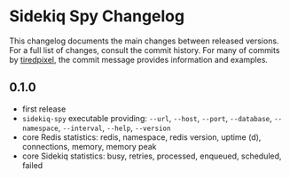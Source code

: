 # Sidekiq Spy Changelog

This changelog documents the main changes between released versions.
For a full list of changes, consult the commit history.
For many of commits by [tiredpixel](http://www.tiredpixel.com), the commit
message provides information and examples.


## 0.1.0

- first release
- `sidekiq-spy` executable providing: `--url`, `--host`, `--port`, `--database`,
  `--namespace`, `--interval`, `--help`, `--version`
- core Redis statistics: redis, namespace, redis version, uptime (d),
  connections, memory, memory peak
- core Sidekiq statistics: busy, retries, processed, enqueued, scheduled, failed
